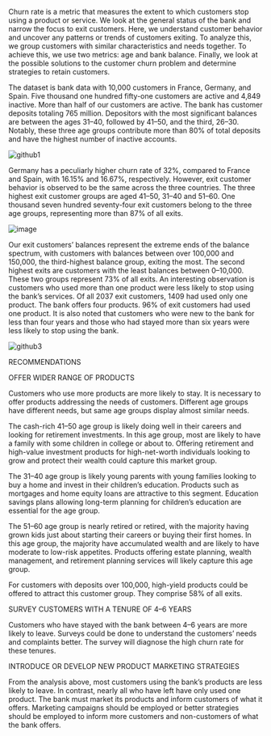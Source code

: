 
Churn rate is a metric that measures the extent to which customers stop using a product or service. We look at the general status of the bank and narrow the focus to exit customers. Here, we understand customer behavior and uncover any patterns or trends of customers exiting. To analyze this, we group customers with similar characteristics and needs together. To achieve this, we use two metrics: age and bank balance. Finally, we look at the possible solutions to the customer churn problem and determine strategies to retain customers.

The dataset is bank data with 10,000 customers in France, Germany, and Spain. Five thousand one hundred fifty-one customers are active and 4,849 inactive. More than half of our customers are active. The bank has customer deposits totaling 765 million. Depositors with the most significant balances are between the ages 31–40, followed by 41–50, and the third, 26–30. Notably, these three age groups contribute more than 80% of total deposits and have the highest number of inactive accounts.



![github1](https://github.com/WahomeKungu/Bank-Churn-Analysis/assets/121131685/f9f61b93-9743-4552-ac4e-7f99dd06de73)


Germany has a peculiarly higher churn rate of 32%, compared to France and Spain, with 16.15% and 16.67%, respectively. However, exit customer behavior is observed to be the same across the three countries. The three highest exit customer groups are aged 41–50, 31–40 and 51–60. One thousand seven hundred seventy-four exit customers belong to the three age groups, representing more than 87% of all exits.

![image](https://github.com/WahomeKungu/Bank-Churn-Analysis/assets/121131685/89c29e57-4f53-4557-b1c7-8daf37192755)


Our exit customers’ balances represent the extreme ends of the balance spectrum, with customers with balances between over 100,000 and 150,000, the third-highest balance group, exiting the most. The second highest exits are customers with the least balances between 0–10,000. These two groups represent 73% of all exits. An interesting observation is customers who used more than one product were less likely to stop using the bank’s services. Of all 2037 exit customers, 1409 had used only one product. The bank offers four products. 96% of exit customers had used one product. It is also noted that customers who were new to the bank for less than four years and those who had stayed more than six years were less likely to stop using the bank. 


![github3](https://github.com/WahomeKungu/Bank-Churn-Analysis/assets/121131685/77cee700-f743-4550-a88a-a25ab203c92b)


RECOMMENDATIONS

OFFER WIDER RANGE OF PRODUCTS

Customers who use more products are more likely to stay. It is necessary to offer products addressing the needs of customers. Different age groups have different needs, but same age groups display almost similar needs.

The cash-rich 41–50 age group is likely doing well in their careers and looking for retirement investments. In this age group, most are likely to have a family with some children in college or about to. Offering retirement and high-value investment products for high-net-worth individuals looking to grow and protect their wealth could capture this market group.

The 31–40 age group is likely young parents with young families looking to buy a home and invest in their children’s education. Products such as mortgages and home equity loans are attractive to this segment. Education savings plans allowing long-term planning for children’s education are essential for the age group.

The 51–60 age group is nearly retired or retired, with the majority having grown kids just about starting their careers or buying their first homes. In this age group, the majority have accumulated wealth and are likely to have moderate to low-risk appetites. Products offering estate planning, wealth management, and retirement planning services will likely capture this age group.

For customers with deposits over 100,000, high-yield products could be offered to attract this customer group. They comprise 58% of all exits.

SURVEY CUSTOMERS WITH A TENURE OF 4–6 YEARS

Customers who have stayed with the bank between 4–6 years are more likely to leave. Surveys could be done to understand the customers’ needs and complaints better. The survey will diagnose the high churn rate for these tenures.

INTRODUCE OR DEVELOP NEW PRODUCT MARKETING STRATEGIES

From the analysis above, most customers using the bank’s products are less likely to leave. In contrast, nearly all who have left have only used one product. The bank must market its products and inform customers of what it offers. Marketing campaigns should be employed or better strategies should be employed to inform more customers and non-customers of what the bank offers.
